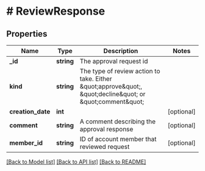 # # ReviewResponse

## Properties

Name | Type | Description | Notes
------------ | ------------- | ------------- | -------------
**_id** | **string** | The approval request id |
**kind** | **string** | The type of review action to take. Either \&quot;approve\&quot;, \&quot;decline\&quot; or \&quot;comment\&quot; |
**creation_date** | **int** |  | [optional]
**comment** | **string** | A comment describing the approval response | [optional]
**member_id** | **string** | ID of account member that reviewed request | [optional]

[[Back to Model list]](../../README.md#models) [[Back to API list]](../../README.md#endpoints) [[Back to README]](../../README.md)
